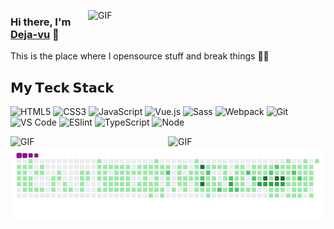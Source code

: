 <img align="right" alt="GIF" src="https://github.com/cjh-store/cjh-store/blob/main/gif4.gif?raw=true" width="380"/> <!-- https://raw.githubusercontent.com/devSouvik/devSouvik/master/gif3.gif --> 
 <h3>Hi there, I'm <a href="https://cjh-store.github.io">Deja-vu</a> 👋 </h3>
 <p>This is the place where I opensource stuff and break things 🐱‍🏍</p>

## 𝗠𝘆 𝗧𝗲𝗰𝗸 𝗦𝘁𝗮𝗰𝗸

![HTML5](https://img.shields.io/badge/-HTML5-%23E44D27?style=flat-square&logo=html5&logoColor=ffffff)
![CSS3](https://img.shields.io/badge/-CSS3-%231572B6?style=flat-square&logo=css3)
![JavaScript](https://img.shields.io/badge/-JavaScript-%23F7DF1C?style=flat-square&logo=javascript&logoColor=000000&labelColor=%23F7DF1C&color=%23FFCE5A)
![Vue.js](https://img.shields.io/badge/-Vue.js-%232c3e50?style=flat-square&logo=Vue.js)
![Sass](https://img.shields.io/badge/-Sass-%23CC6699?style=flat-square&logo=sass&logoColor=ffffff)
![Webpack](https://img.shields.io/badge/-Webpack-%232C3A42?style=flat-square&logo=webpack)
![Git](https://img.shields.io/badge/-Git-%23F05032?style=flat-square&logo=git&logoColor=%23ffffff)
![VS Code](https://img.shields.io/badge/-VSCode-%23007ACC?style=flat-square&logo=visual-studio-code)
![ESlint](https://img.shields.io/badge/-ESLint-%234B32C3?style=flat-square&logo=eslint)
![TypeScript](https://img.shields.io/badge/-TypeScript-%23E44D27?style=flat-square&logo=TypeScript&logoColor=ffffff)
![Node](https://img.shields.io/badge/-Node.js-%232c3e50?style=flat-square&logo=Node.js)


<!-- [![Top Langs](https://github-readme-stats.vercel.app/api/top-langs/?username=cjh-store&layout=compact)](https://github.com/cjh-store) --> 
<!-- [![Anurag's GitHub stats](https://github-readme-stats.vercel.app/api?username=cjh-store&show_icons=true&theme=vue)](https://github.com/cjh-store)--> 
<div style='display: flex;'>
 <img  alt="GIF" src="https://github-readme-stats.vercel.app/api?username=cjh-store&show_icons=true&theme=vue" width="380"/>
 <img  alt="GIF" src="https://github-readme-stats.vercel.app/api/top-langs/?username=cjh-store&layout=compact" width="380"/>
</div>

 <img src="https://raw.githubusercontent.com/devSouvik/devSouvik/output/github-contribution-grid-snake.gif" />



